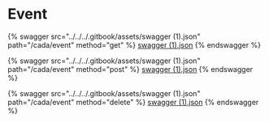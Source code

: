 # Event

{% swagger src="../../../.gitbook/assets/swagger (1).json" path="/cada/event" method="get" %}
[swagger (1).json](<../../../.gitbook/assets/swagger (1).json>)
{% endswagger %}

{% swagger src="../../../.gitbook/assets/swagger (1).json" path="/cada/event" method="post" %}
[swagger (1).json](<../../../.gitbook/assets/swagger (1).json>)
{% endswagger %}

{% swagger src="../../../.gitbook/assets/swagger (1).json" path="/cada/event" method="delete" %}
[swagger (1).json](<../../../.gitbook/assets/swagger (1).json>)
{% endswagger %}
